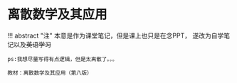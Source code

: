 # 离散数学及其应用
!!! abstract "注"
    本意是作为课堂笔记，但是课上也只是在念PPT，
    遂改为自学笔记以及<strike>英语学习</strike>

    ps:我想尽量写得有点逻辑，但是太离散了。。。
    
    教材：离散数学及其应用（第八版）